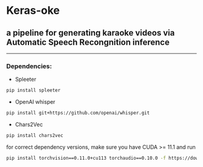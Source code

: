 # Keras-oke

## a pipeline for generating karaoke videos via Automatic Speech Recongnition inference

----------

### Dependencies:

* Spleeter

```bash
pip install spleeter 
```

* OpenAI whisper

```bash
pip install git+https://github.com/openai/whisper.git 
```

* Chars2Vec

```bash
pip install chars2vec
```

for correct dependency versions, make sure you have CUDA >= 11.1 and run

```bash
pip install torchvision==0.11.0+cu113 torchaudio==0.10.0 -f https://download.pytorch.org/whl/torch_stable.html
```
